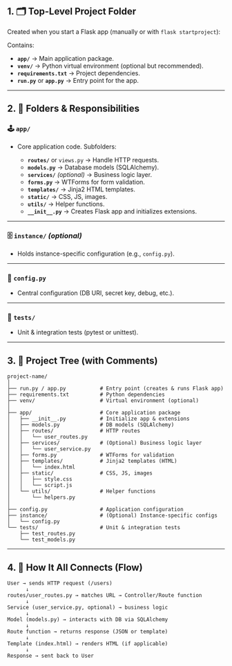 ## 1. 🗂️ **Top-Level Project Folder**

Created when you start a Flask app (manually or with `flask startproject`):

Contains:

* **`app/`** → Main application package.
* **`venv/`** → Python virtual environment (optional but recommended).
* **`requirements.txt`** → Project dependencies.
* **`run.py`** or **`app.py`** → Entry point for the app.

---

## 2. 📁 **Folders & Responsibilities**

### 🕹️ `app/`

* Core application code. Subfolders:

  * **`routes/`** or `views.py` → Handle HTTP requests.
  * **`models.py`** → Database models (SQLAlchemy).
  * **`services/`** *(optional)* → Business logic layer.
  * **`forms.py`** → WTForms for form validation.
  * **`templates/`** → Jinja2 HTML templates.
  * **`static/`** → CSS, JS, images.
  * **`utils/`** → Helper functions.
  * **`__init__.py`** → Creates Flask app and initializes extensions.

---

### 🗄️ `instance/` *(optional)*

* Holds instance-specific configuration (e.g., `config.py`).

---

### 📝 `config.py`

* Central configuration (DB URI, secret key, debug, etc.).

---

### 🧪 `tests/`

* Unit & integration tests (pytest or unittest).

---

## 3. 🌳 **Project Tree (with Comments)**

```
project-name/
│
├── run.py / app.py           # Entry point (creates & runs Flask app)
├── requirements.txt          # Python dependencies
├── venv/                     # Virtual environment (optional)
│
├── app/                      # Core application package
│   ├── __init__.py           # Initialize app & extensions
│   ├── models.py             # DB models (SQLAlchemy)
│   ├── routes/               # HTTP routes
│   │   └── user_routes.py
│   ├── services/             # (Optional) Business logic layer
│   │   └── user_service.py
│   ├── forms.py              # WTForms for validation
│   ├── templates/            # Jinja2 templates (HTML)
│   │   └── index.html
│   ├── static/               # CSS, JS, images
│   │   ├── style.css
│   │   └── script.js
│   └── utils/                # Helper functions
│       └── helpers.py
│
├── config.py                 # Application configuration
├── instance/                 # (Optional) Instance-specific configs
│   └── config.py
└── tests/                    # Unit & integration tests
    ├── test_routes.py
    └── test_models.py
```

---

## 4. 🔄 **How It All Connects (Flow)**

```
User → sends HTTP request (/users)
      ↓
routes/user_routes.py → matches URL → Controller/Route function
      ↓
Service (user_service.py, optional) → business logic
      ↓
Model (models.py) → interacts with DB via SQLAlchemy
      ↓
Route function → returns response (JSON or template)
      ↓
Template (index.html) → renders HTML (if applicable)
      ↓
Response → sent back to User
```
